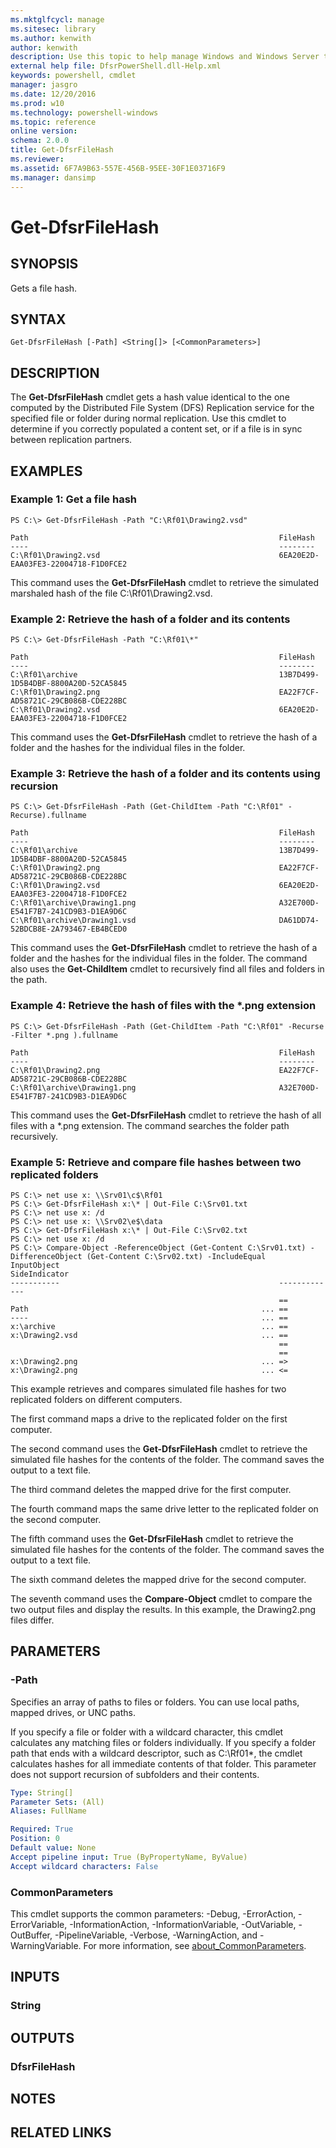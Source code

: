 ```yaml
---
ms.mktglfcycl: manage
ms.sitesec: library
ms.author: kenwith
author: kenwith
description: Use this topic to help manage Windows and Windows Server technologies with Windows PowerShell.
external help file: DfsrPowerShell.dll-Help.xml
keywords: powershell, cmdlet
manager: jasgro
ms.date: 12/20/2016
ms.prod: w10
ms.technology: powershell-windows
ms.topic: reference
online version: 
schema: 2.0.0
title: Get-DfsrFileHash
ms.reviewer:
ms.assetid: 6F7A9B63-557E-456B-95EE-30F1E03716F9
ms.manager: dansimp
---
```


# Get-DfsrFileHash

## SYNOPSIS
Gets a file hash.

## SYNTAX

```
Get-DfsrFileHash [-Path] <String[]> [<CommonParameters>]
```

## DESCRIPTION
The **Get-DfsrFileHash** cmdlet gets a hash value identical to the one computed by the Distributed File System (DFS) Replication service for the specified file or folder during normal replication.
Use this cmdlet to determine if you correctly populated a content set, or if a file is in sync between replication partners.

## EXAMPLES

### Example 1: Get a file hash
```
PS C:\> Get-DfsrFileHash -Path "C:\Rf01\Drawing2.vsd"

Path                                                        FileHash
----                                                        --------
C:\Rf01\Drawing2.vsd                                        6EA20E2D-EAA03FE3-22004718-F1D0FCE2
```

This command uses the **Get-DfsrFileHash** cmdlet to retrieve the simulated marshaled hash of the file C:\Rf01\Drawing2.vsd.

### Example 2: Retrieve the hash of a folder and its contents
```
PS C:\> Get-DfsrFileHash -Path "C:\Rf01\*"

Path                                                        FileHash
----                                                        --------
C:\Rf01\archive                                             13B7D499-1D5B4DBF-8800A20D-52CA5845
C:\Rf01\Drawing2.png                                        EA22F7CF-AD58721C-29CB086B-CDE228BC
C:\Rf01\Drawing2.vsd                                        6EA20E2D-EAA03FE3-22004718-F1D0FCE2
```

This command uses the **Get-DfsrFileHash** cmdlet to retrieve the hash of a folder and the hashes for the individual files in the folder.

### Example 3: Retrieve the hash of a folder and its contents using recursion
```
PS C:\> Get-DfsrFileHash -Path (Get-ChildItem -Path "C:\Rf01" -Recurse).fullname

Path                                                        FileHash
----                                                        --------
C:\Rf01\archive                                             13B7D499-1D5B4DBF-8800A20D-52CA5845
C:\Rf01\Drawing2.png                                        EA22F7CF-AD58721C-29CB086B-CDE228BC
C:\Rf01\Drawing2.vsd                                        6EA20E2D-EAA03FE3-22004718-F1D0FCE2
C:\Rf01\archive\Drawing1.png                                A32E700D-E541F7B7-241CD9B3-D1EA9D6C
C:\Rf01\archive\Drawing1.vsd                                DA61DD74-52BDCB8E-2A793467-EB4BCED0
```

This command uses the **Get-DfsrFileHash** cmdlet to retrieve the hash of a folder and the hashes for the individual files in the folder.
The command also uses the **Get-ChildItem** cmdlet to recursively find all files and folders in the path.

### Example 4: Retrieve the hash of files with the *.png extension
```
PS C:\> Get-DfsrFileHash -Path (Get-ChildItem -Path "C:\Rf01" -Recurse -Filter *.png ).fullname

Path                                                        FileHash
----                                                        --------
C:\Rf01\Drawing2.png                                        EA22F7CF-AD58721C-29CB086B-CDE228BC
C:\Rf01\archive\Drawing1.png                                A32E700D-E541F7B7-241CD9B3-D1EA9D6C
```

This command uses the **Get-DfsrFileHash** cmdlet to retrieve the hash of all files with a *.png extension.
The command searches the folder path recursively.

### Example 5: Retrieve and compare file hashes between two replicated folders
```
PS C:\> net use x: \\Srv01\c$\Rf01
PS C:\> Get-DfsrFileHash x:\* | Out-File C:\Srv01.txt
PS C:\> net use x: /d
PS C:\> net use x: \\Srv02\e$\data
PS C:\> Get-DfsrFileHash x:\* | Out-File C:\Srv02.txt
PS C:\> net use x: /d
PS C:\> Compare-Object -ReferenceObject (Get-Content C:\Srv01.txt) -DifferenceObject (Get-Content C:\Srv02.txt) -IncludeEqual
InputObject                                                 SideIndicator
-----------                                                 -------------
                                                            ==
Path                                                    ... ==
----                                                    ... ==
x:\archive                                              ... ==
x:\Drawing2.vsd                                         ... ==
                                                            ==
                                                            ==
x:\Drawing2.png                                         ... =>
x:\Drawing2.png                                         ... <=
```

This example retrieves and compares simulated file hashes for two replicated folders on different computers.

The first command maps a drive to the replicated folder on the first computer.

The second command uses the **Get-DfsrFileHash** cmdlet to retrieve the simulated file hashes for the contents of the folder.
The command saves the output to a text file.

The third command deletes the mapped drive for the first computer.

The fourth command maps the same drive letter to the replicated folder on the second computer.

The fifth command uses the **Get-DfsrFileHash** cmdlet to retrieve the simulated file hashes for the contents of the folder.
The command saves the output to a text file.

The sixth command deletes the mapped drive for the second computer.

The seventh command uses the **Compare-Object** cmdlet to compare the two output files and display the results.
In this example, the Drawing2.png files differ.

## PARAMETERS

### -Path
Specifies an array of paths to files or folders.
You can use local paths, mapped drives, or UNC paths.

If you specify a file or folder with a wildcard character, this cmdlet calculates any matching files or folders individually.
If you specify a folder path that ends with a wildcard descriptor, such as C:\Rf01\*, the cmdlet calculates hashes for all immediate contents of that folder.
This parameter does not support recursion of subfolders and their contents.

```yaml
Type: String[]
Parameter Sets: (All)
Aliases: FullName

Required: True
Position: 0
Default value: None
Accept pipeline input: True (ByPropertyName, ByValue)
Accept wildcard characters: False
```

### CommonParameters
This cmdlet supports the common parameters: -Debug, -ErrorAction, -ErrorVariable, -InformationAction, -InformationVariable, -OutVariable, -OutBuffer, -PipelineVariable, -Verbose, -WarningAction, and -WarningVariable. For more information, see [about_CommonParameters](http://go.microsoft.com/fwlink/?LinkID=113216).

## INPUTS

### String

## OUTPUTS

### DfsrFileHash

## NOTES

## RELATED LINKS

